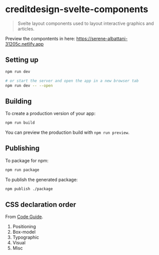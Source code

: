 # creditdesign-svelte-components

> Svelte layout components used to layout interactive graphics and articles.

Preview the compontents in here: https://serene-albattani-31205c.netlify.app

## Setting up

```bash
npm run dev

# or start the server and open the app in a new browser tab
npm run dev -- --open
```

## Building

To create a production version of your app:

```bash
npm run build
```

You can preview the production build with `npm run preview`.

## Publishing

To package for npm:

```bash
npm run package
```

To publish the generated package:

```bash
npm publish ./package
```

## CSS declaration order

From [Code Guide](https://codeguide.co/).

1. Positioning
2. Box-model
3. Typographic
4. Visual
5. Misc

